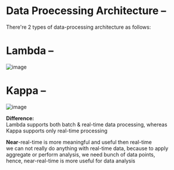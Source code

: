 # Data Proecessing Architecture – 

There're 2 types of data-processing architecture as follows:  

# Lambda – 

![image](https://user-images.githubusercontent.com/26399543/156512884-5d176a92-5f08-49f8-9ed9-c86714c78ae5.png)  

# Kappa – 

![image](https://user-images.githubusercontent.com/26399543/156512965-3fe4c802-1b8a-49bf-a598-a53cba8a3e4a.png)  

**Difference:**  
Lambda supports both batch & real-time data processing, whereas  
Kappa supports only real-time processing

**Near**-real-time is more meaningful and useful then real-time  
we can not really do anything with real-time data, because to apply aggregate or perform analysis, we need bunch of data points,  
hence, near-real-time is more useful for data analysis

